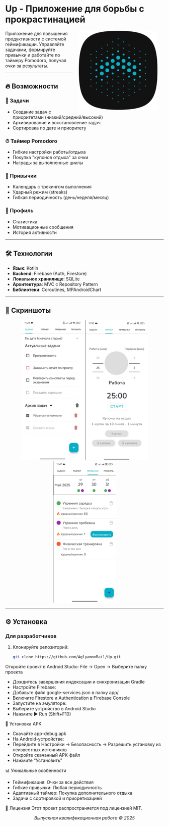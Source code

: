 # Up - Приложение для борьбы с прокрастинацией

<img src="screenshots/Logo.png" width="250" align="right" hspace="20">


Приложение для повышения продуктивности с системой геймификации. Управляйте задачами, формируйте привычки и работайте по таймеру Pomodoro, получая очки за результаты.

---

## 🔥 Возможности

### 📝 Задачи
- Создание задач с приоритетами (низкий/средний/высокий)
- Архивирование и восстановление задач
- Сортировка по дате и приоритету

### ⏱ Таймер Pomodoro
- Гибкие настройки работы/отдыха
- Покупка "купонов отдыха" за очки
- Награды за выполненные циклы

### 🔄 Привычки
- Календарь с трекингом выполнения
- Ударный режим (streaks)
- Гибкая периодичность (день/неделя/месяц)

### 👤 Профиль
- Статистика
- Мотивационные сообщения
- История активности

---

## 🛠 Технологии
- **Язык**: Kotlin  
- **Backend**: Firebase (Auth, Firestore)  
- **Локальное хранилище**: SQLite  
- **Архитектура**: MVC с Repository Pattern
- **Библиотеки**: Coroutines, MPAndroidChart  

---

## 📸 Скриншоты
<div align="center">
  <img src="screenshots/tasks.png" width="200" alt="Задачи">
  <img src="screenshots/timer.png" width="200" alt="Таймер">
  <img src="screenshots/habits.png" width="200" alt="Привычки">
</div>

---

## ⚙️ Установка
### Для разработчиков
1. Клонируйте репозиторий:
   ```bash
   git clone https://github.com/AglyamovRail/Up.git
Откройте проект в Android Studio:
File → Open → Выберите папку проекта
- Дождитесь завершения индексации и синхронизации Gradle
- Настройте Firebase:
- Добавьте файл google-services.json в папку app/
- Включите Firestore и Authentication в Firebase Console
- Запустите на эмуляторе:
- Выберите устройство в Android Studio
- Нажмите ▶ Run (Shift+F10)

📲 Установка APK
- Скачайте app-debug.apk
- На Android-устройстве:
- Перейдите в Настройки → Безопасность → Разрешить установку из неизвестных источников
- Откройте скачанный APK-файл
- Нажмите "Установить"

📊 Уникальные особенности
- Геймификация: Очки за все действия
- Гибкие привычки: Любая периодичность
- Адаптивный таймер: Покупка дополнительного отдыха
- Задачи с сортировкой и приоретизацией

📜 Лицензия
Этот проект распространяется под лицензией MIT.

<div align="center"> <i>Выпускная квалификационная работа © 2025</i> </div>
